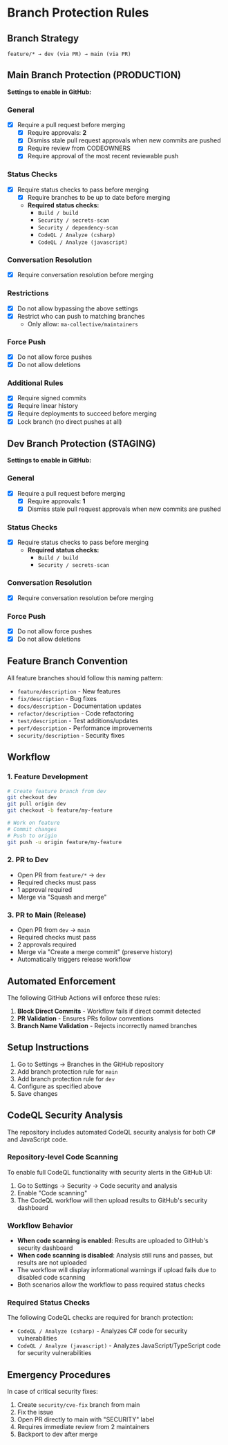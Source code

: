# Branch Protection Rules

## Branch Strategy

```
feature/* → dev (via PR) → main (via PR)
```

## Main Branch Protection (PRODUCTION)

**Settings to enable in GitHub:**

### General
- [x] Require a pull request before merging
  - [x] Require approvals: **2**
  - [x] Dismiss stale pull request approvals when new commits are pushed
  - [x] Require review from CODEOWNERS
  - [x] Require approval of the most recent reviewable push

### Status Checks
- [x] Require status checks to pass before merging
  - [x] Require branches to be up to date before merging
  - **Required status checks:**
    - `Build / build`
    - `Security / secrets-scan`
    - `Security / dependency-scan`
    - `CodeQL / Analyze (csharp)`
    - `CodeQL / Analyze (javascript)`

### Conversation Resolution
- [x] Require conversation resolution before merging

### Restrictions
- [x] Do not allow bypassing the above settings
- [x] Restrict who can push to matching branches
  - Only allow: `ma-collective/maintainers`

### Force Push
- [x] Do not allow force pushes
- [x] Do not allow deletions

### Additional Rules
- [x] Require signed commits
- [x] Require linear history
- [x] Require deployments to succeed before merging
- [x] Lock branch (no direct pushes at all)

## Dev Branch Protection (STAGING)

**Settings to enable in GitHub:**

### General
- [x] Require a pull request before merging
  - [x] Require approvals: **1**
  - [x] Dismiss stale pull request approvals when new commits are pushed

### Status Checks
- [x] Require status checks to pass before merging
  - **Required status checks:**
    - `Build / build`
    - `Security / secrets-scan`

### Conversation Resolution
- [x] Require conversation resolution before merging

### Force Push
- [x] Do not allow force pushes
- [x] Do not allow deletions

## Feature Branch Convention

All feature branches should follow this naming pattern:
- `feature/description` - New features
- `fix/description` - Bug fixes
- `docs/description` - Documentation updates
- `refactor/description` - Code refactoring
- `test/description` - Test additions/updates
- `perf/description` - Performance improvements
- `security/description` - Security fixes

## Workflow

### 1. Feature Development
```bash
# Create feature branch from dev
git checkout dev
git pull origin dev
git checkout -b feature/my-feature

# Work on feature
# Commit changes
# Push to origin
git push -u origin feature/my-feature
```

### 2. PR to Dev
- Open PR from `feature/*` → `dev`
- Required checks must pass
- 1 approval required
- Merge via "Squash and merge"

### 3. PR to Main (Release)
- Open PR from `dev` → `main`
- Required checks must pass
- 2 approvals required
- Merge via "Create a merge commit" (preserve history)
- Automatically triggers release workflow

## Automated Enforcement

The following GitHub Actions will enforce these rules:

1. **Block Direct Commits** - Workflow fails if direct commit detected
2. **PR Validation** - Ensures PRs follow conventions
3. **Branch Name Validation** - Rejects incorrectly named branches

## Setup Instructions

1. Go to Settings → Branches in the GitHub repository
2. Add branch protection rule for `main`
3. Add branch protection rule for `dev`
4. Configure as specified above
5. Save changes

## CodeQL Security Analysis

The repository includes automated CodeQL security analysis for both C# and JavaScript code. 

### Repository-level Code Scanning
To enable full CodeQL functionality with security alerts in the GitHub UI:
1. Go to Settings → Security → Code security and analysis
2. Enable "Code scanning"
3. The CodeQL workflow will then upload results to GitHub's security dashboard

### Workflow Behavior
- **When code scanning is enabled**: Results are uploaded to GitHub's security dashboard
- **When code scanning is disabled**: Analysis still runs and passes, but results are not uploaded
- The workflow will display informational warnings if upload fails due to disabled code scanning
- Both scenarios allow the workflow to pass required status checks

### Required Status Checks
The following CodeQL checks are required for branch protection:
- `CodeQL / Analyze (csharp)` - Analyzes C# code for security vulnerabilities
- `CodeQL / Analyze (javascript)` - Analyzes JavaScript/TypeScript code for security vulnerabilities

## Emergency Procedures

In case of critical security fixes:
1. Create `security/cve-fix` branch from main
2. Fix the issue
3. Open PR directly to main with "SECURITY" label
4. Requires immediate review from 2 maintainers
5. Backport to dev after merge
